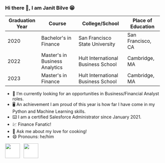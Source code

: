 ### Hi there 👋, I am Janit Bilve :grin:

<p>
  
|Graduation Year  |              Course                 | College/School                     |  Place of Education           |
|-----------------|-------------------------------------|------------------------------------|-------------------------------|       
| 2020            | Bachelor's in Finance               | San Francisco State University     |    San Francisco, CA          |
| 2022            | Master's in Business Analytics      | Hult International Business School |    Cambridge, MA              |
| 2023            | Master's in Finance                 | Hult International Business School |    Cambridge, MA              |


- :briefcase: I’m currently looking for an opportunities in Business/Financial Analyst roles.
- :desktop_computer: An achievement I am proud of this year is how far I have come in my Python and Machine Learning skills. 
- :keyboard: I am a certified Salesforce Administrator since January 2021.
- :chart: Finance Fanatic!
- 💬 Ask me about my love for cooking!
- 😄 Pronouns: he/him

[<img  src="https://upload.wikimedia.org/wikipedia/commons/0/01/LinkedIn_Logo.svg"  width="48"  height="48"  style="background-color:white;">][linkedin]
  &nbsp;
[<img  src="https://upload.wikimedia.org/wikipedia/commons/4/4e/Gmail_Icon.png" width="48" height="48"   style="background-color:white;">][email]
  
[linkedin]:   https://www.linkedin.com/in/janitbilve/
[email]:   mailto:bilvejanit25@gmail.com

